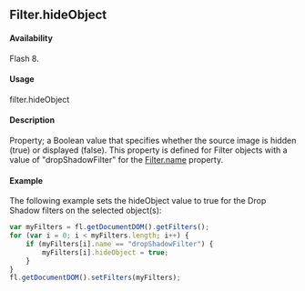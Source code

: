## Filter.hideObject

#### Availability

Flash 8.

#### Usage

filter.hideObject

#### Description

Property; a Boolean value that specifies whether the source image is hidden (true) or displayed (false). This property is defined for Filter objects with a value of "dropShadowFilter" for the [Filter.name](../Filter_object/Filter13.md) property.

#### Example

The following example sets the hideObject value to true for the Drop Shadow filters on the selected object(s):

```javascript
var myFilters = fl.getDocumentDOM().getFilters();
for (var i = 0; i < myFilters.length; i++) {
    if (myFilters[i].name == "dropShadowFilter") {
        myFilters[i].hideObject = true;
    }
}
fl.getDocumentDOM().setFilters(myFilters);
```
